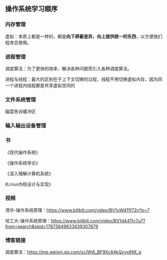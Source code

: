 ## 操作系统学习顺序

### 内存管理

虚拟：本质上都是一样的，都是**向下屏蔽差异，向上提供统一的东西**，以方便我们程序员使用。

### 进程管理

调度算法：为了更快的效率、解决各种问题而引入各种调度算法。

进程与线程：最大的区别在于上下文切换的过程，线程不用切换虚拟内存，因为同一个进程内线程都是共享虚拟空间的

### 文件系统管理

磁盘告诉缓冲区

### 输入输出设备管理



### 书

《现代操作系统》

《操作系统导论》

《深入理解计算机系统》

《Linux内核设计与实现》

### 视频

清华-操作系统原理：https://www.bilibili.com/video/BV1uW411f72n?p=7

哈工大-操作系统原理：https://www.bilibili.com/video/BV1d4411v7u7?from=search&seid=17873849633439307879

### 博客链接

调度算法：https://mp.weixin.qq.com/s/JWj6_BF9Xc84kQcyx6Nf_g